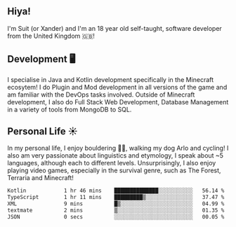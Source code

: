## Hiya! 
I'm Suit (or Xander) and I'm an 18 year old self-taught, software developer from the United Kingdom 🇬🇧!

Development 🖥️
---
I specialise in Java and Kotlin development specifically in the Minecraft ecosytem! 
I do Plugin and Mod development in all versions of the game and am familiar with the DevOps tasks involved.
Outside of Minecraft development, I also do Full Stack Web Development, Database Management in a variety of tools from MongoDB to SQL.

Personal Life ☀️
---
In my personal life, I enjoy bouldering 🧗‍♂️, walking my dog Arlo and cycling! I also am very passionate about linguistics and etymology, I speak about ~5 languages, although each to different levels. 
Unsurprisingly, I also enjoy playing video games, especially in the survival genre, such as The Forest, Terraria and Minecraft!
<!--START_SECTION:waka-->

```txt
Kotlin            1 hr 46 mins    ██████████████░░░░░░░░░░░   56.14 %
TypeScript        1 hr 11 mins    █████████▒░░░░░░░░░░░░░░░   37.47 %
XML               9 mins          █▒░░░░░░░░░░░░░░░░░░░░░░░   04.99 %
textmate          2 mins          ▒░░░░░░░░░░░░░░░░░░░░░░░░   01.35 %
JSON              0 secs          ░░░░░░░░░░░░░░░░░░░░░░░░░   00.05 %
```

<!--END_SECTION:waka-->
